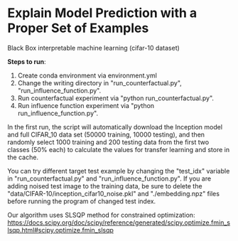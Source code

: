 # Explain Model Prediction with a Proper Set of Examples
Black Box interpretable machine learning (cifar-10 dataset)

**Steps to run**:

1. Create conda environment via environment.yml
2. Change the writing directory in "run_counterfactual.py", "run_influence_function.py".
3. Run counterfactual experiment via "python run_counterfactual.py".
4. Run influence function experiment via "python run_influence_function.py".

In the first run, the script will automatically download the Inception model and full CIFAR_10 data set (50000 training, 10000 testing), and then randomly select 1000 training and 200 testing data from the first two classes (50% each) to calculate the values for transfer learning and store in the cache.

You can try different target test example by changing the "test_idx" variable in "run_counterfactual.py" and "run_influence_function.py". If you are adding noised test image to the training data, be sure to delete the "data/CIFAR-10/inception_cifar10_noise.pkl" and "./embedding.npz" files before running the program of changed test index.

Our algorithm uses SLSQP method for constrained optimization:
https://docs.scipy.org/doc/scipy/reference/generated/scipy.optimize.fmin_slsqp.html#scipy.optimize.fmin_slsqp
